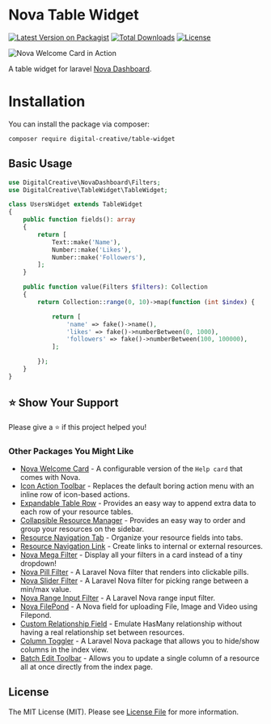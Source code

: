 # Nova Table Widget

[![Latest Version on Packagist](https://img.shields.io/packagist/v/digital-creative/table-widget)](https://packagist.org/packages/digital-creative/table-widget)
[![Total Downloads](https://img.shields.io/packagist/dt/digital-creative/table-widget)](https://packagist.org/packages/digital-creative/table-widget)
[![License](https://img.shields.io/packagist/l/digital-creative/table-widget)](https://github.com/dcasia/table-widget/blob/main/LICENSE)

<picture>
  <source media="(prefers-color-scheme: dark)" srcset="https://raw.githubusercontent.com/dcasia/table-widget/main/screenshots/dark.png">
  <img alt="Nova Welcome Card in Action" src="https://raw.githubusercontent.com/dcasia/table-widget/main/screenshots/light.png">
</picture>

A table widget for laravel [Nova Dashboard](https://github.com/dcasia/nova-dashboard).

# Installation

You can install the package via composer:

```
composer require digital-creative/table-widget
```

## Basic Usage

```php
use DigitalCreative\NovaDashboard\Filters;
use DigitalCreative\TableWidget\TableWidget;

class UsersWidget extends TableWidget
{
    public function fields(): array
    {
        return [
            Text::make('Name'),
            Number::make('Likes'),
            Number::make('Followers'),
        ];
    }

    public function value(Filters $filters): Collection
    {
        return Collection::range(0, 10)->map(function (int $index) {

            return [
                'name' => fake()->name(),
                'likes' => fake()->numberBetween(0, 1000),
                'followers' => fake()->numberBetween(100, 100000),
            ];

        });
    }
}
```

## ⭐️ Show Your Support

Please give a ⭐️ if this project helped you!

### Other Packages You Might Like

- [Nova Welcome Card](https://github.com/dcasia/nova-welcome-card) - A configurable version of the `Help card` that comes with Nova.
- [Icon Action Toolbar](https://github.com/dcasia/icon-action-toolbar) - Replaces the default boring action menu with an inline row of icon-based actions.
- [Expandable Table Row](https://github.com/dcasia/expandable-table-row) - Provides an easy way to append extra data to each row of your resource tables.
- [Collapsible Resource Manager](https://github.com/dcasia/collapsible-resource-manager) - Provides an easy way to order and group your resources on the sidebar.
- [Resource Navigation Tab](https://github.com/dcasia/resource-navigation-tab) - Organize your resource fields into tabs.
- [Resource Navigation Link](https://github.com/dcasia/resource-navigation-link) - Create links to internal or external resources.
- [Nova Mega Filter](https://github.com/dcasia/nova-mega-filter) - Display all your filters in a card instead of a tiny dropdown!
- [Nova Pill Filter](https://github.com/dcasia/nova-pill-filter) - A Laravel Nova filter that renders into clickable pills.
- [Nova Slider Filter](https://github.com/dcasia/nova-slider-filter) - A Laravel Nova filter for picking range between a min/max value.
- [Nova Range Input Filter](https://github.com/dcasia/nova-range-input-filter) - A Laravel Nova range input filter.
- [Nova FilePond](https://github.com/dcasia/nova-filepond) - A Nova field for uploading File, Image and Video using Filepond.
- [Custom Relationship Field](https://github.com/dcasia/custom-relationship-field) - Emulate HasMany relationship without having a real relationship set between resources.
- [Column Toggler](https://github.com/dcasia/column-toggler) - A Laravel Nova package that allows you to hide/show columns in the index view.
- [Batch Edit Toolbar](https://github.com/dcasia/batch-edit-toolbar) - Allows you to update a single column of a resource all at once directly from the index page.

## License

The MIT License (MIT). Please see [License File](https://raw.githubusercontent.com/dcasia/table-widget/main/LICENSE) for more information.

